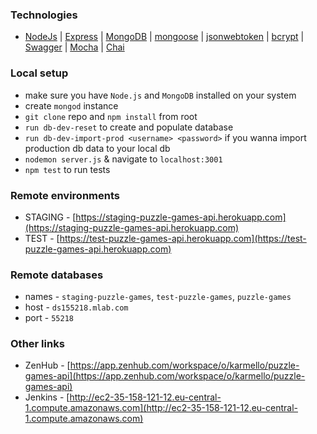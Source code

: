 ### Technologies
* [NodeJs](https://nodejs.org) | [Express](https://expressjs.com) | [MongoDB](https://www.mongodb.com) |
[mongoose](http://mongoosejs.com) | [jsonwebtoken](https://www.npmjs.com/package/jsonwebtoken) |
[bcrypt](https://www.npmjs.com/package/bcrypt-nodejs) | [Swagger](https://swagger.io) | [Mocha](https://mochajs.org) |
[Chai](http://chaijs.com)
### Local setup
* make sure you have `Node.js` and `MongoDB` installed on your system
* create `mongod` instance
* `git clone` repo and `npm install` from root
* `run db-dev-reset` to create and populate database
* `run db-dev-import-prod <username> <password>` if you wanna import production db data to your local db
* `nodemon server.js` & navigate to `localhost:3001`
* `npm test` to run tests

### Remote environments
* STAGING - [https://staging-puzzle-games-api.herokuapp.com](https://staging-puzzle-games-api.herokuapp.com)
* TEST - [https://test-puzzle-games-api.herokuapp.com](https://test-puzzle-games-api.herokuapp.com)

### Remote databases
* names - `staging-puzzle-games`, `test-puzzle-games`, `puzzle-games`
* host - `ds155218.mlab.com`
* port - `55218`

### Other links
* ZenHub - [https://app.zenhub.com/workspace/o/karmello/puzzle-games-api](https://app.zenhub.com/workspace/o/karmello/puzzle-games-api)
* Jenkins - [http://ec2-35-158-121-12.eu-central-1.compute.amazonaws.com](http://ec2-35-158-121-12.eu-central-1.compute.amazonaws.com)
